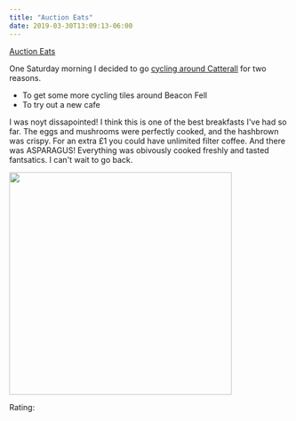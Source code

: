 ```yaml
---
title: "Auction Eats"
date: 2019-03-30T13:09:13-06:00
---
```


[Auction Eats](https://auctioneats.co.uk/)

One Saturday morning I decided to go [cycling around Catterall](https://www.strava.com/activities/2251590084) for two reasons. 

* To get some more cycling tiles around Beacon Fell
* To try out a new cafe

I was noyt dissapointed! I think this is one of the best breakfasts I've had so far. The eggs and mushrooms were perfectly cooked, and the hashbrown was crispy. For an extra £1 you could have unlimited filter coffee. And there was ASPARAGUS! Everything was obivously cooked freshly and tasted fantsatics. I can't wait to go back.

<img src="/img/20190330_122733.jpg" width ="400">

Rating:

